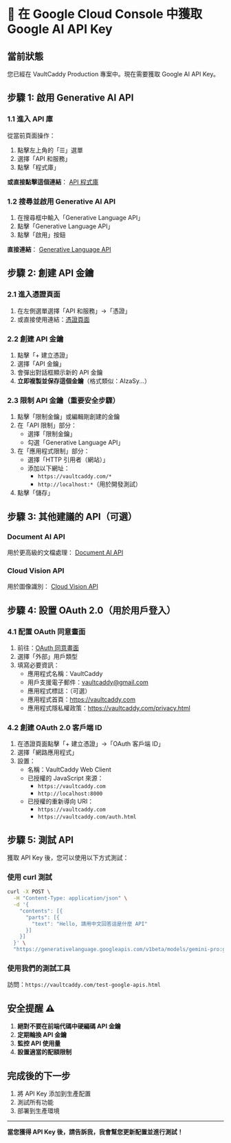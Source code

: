 # 🔑 在 Google Cloud Console 中獲取 Google AI API Key

## 當前狀態
您已經在 VaultCaddy Production 專案中。現在需要獲取 Google AI API Key。

## 步驟 1: 啟用 Generative AI API

### 1.1 進入 API 庫
從當前頁面操作：
1. 點擊左上角的「☰」選單
2. 選擇「API 和服務」
3. 點擊「程式庫」

**或直接點擊這個連結**：
[API 程式庫](https://console.cloud.google.com/apis/library?project=vaultcaddy-production)

### 1.2 搜尋並啟用 Generative AI API
1. 在搜尋框中輸入「Generative Language API」
2. 點擊「Generative Language API」
3. 點擊「啟用」按鈕

**直接連結**：
[Generative Language API](https://console.cloud.google.com/apis/library/generativelanguage.googleapis.com?project=vaultcaddy-production)

## 步驟 2: 創建 API 金鑰

### 2.1 進入憑證頁面
1. 在左側選單選擇「API 和服務」→「憑證」
2. 或直接使用連結：[憑證頁面](https://console.cloud.google.com/apis/credentials?project=vaultcaddy-production)

### 2.2 創建 API 金鑰
1. 點擊「+ 建立憑證」
2. 選擇「API 金鑰」
3. 會彈出對話框顯示新的 API 金鑰
4. **立即複製並保存這個金鑰**（格式類似：AIzaSy...）

### 2.3 限制 API 金鑰（重要安全步驟）
1. 點擊「限制金鑰」或編輯剛創建的金鑰
2. 在「API 限制」部分：
   - 選擇「限制金鑰」
   - 勾選「Generative Language API」
3. 在「應用程式限制」部分：
   - 選擇「HTTP 引用者（網站）」
   - 添加以下網址：
     - `https://vaultcaddy.com/*`
     - `http://localhost:*`（用於開發測試）
4. 點擊「儲存」

## 步驟 3: 其他建議的 API（可選）

### Document AI API
用於更高級的文檔處理：
[Document AI API](https://console.cloud.google.com/apis/library/documentai.googleapis.com?project=vaultcaddy-production)

### Cloud Vision API
用於圖像識別：
[Cloud Vision API](https://console.cloud.google.com/apis/library/vision.googleapis.com?project=vaultcaddy-production)

## 步驟 4: 設置 OAuth 2.0（用於用戶登入）

### 4.1 配置 OAuth 同意畫面
1. 前往：[OAuth 同意畫面](https://console.cloud.google.com/apis/credentials/consent?project=vaultcaddy-production)
2. 選擇「外部」用戶類型
3. 填寫必要資訊：
   - 應用程式名稱：VaultCaddy
   - 用戶支援電子郵件：vaultcaddy@gmail.com
   - 應用程式標誌：（可選）
   - 應用程式首頁：https://vaultcaddy.com
   - 應用程式隱私權政策：https://vaultcaddy.com/privacy.html

### 4.2 創建 OAuth 2.0 客戶端 ID
1. 在憑證頁面點擊「+ 建立憑證」→「OAuth 客戶端 ID」
2. 選擇「網路應用程式」
3. 設置：
   - 名稱：VaultCaddy Web Client
   - 已授權的 JavaScript 來源：
     - `https://vaultcaddy.com`
     - `http://localhost:8000`
   - 已授權的重新導向 URI：
     - `https://vaultcaddy.com`
     - `https://vaultcaddy.com/auth.html`

## 步驟 5: 測試 API

獲取 API Key 後，您可以使用以下方式測試：

### 使用 curl 測試
```bash
curl -X POST \
  -H "Content-Type: application/json" \
  -d '{
    "contents": [{
      "parts": [{
        "text": "Hello, 請用中文回答這是什麼 API"
      }]
    }]
  }' \
  "https://generativelanguage.googleapis.com/v1beta/models/gemini-pro:generateContent?key=YOUR_API_KEY"
```

### 使用我們的測試工具
訪問：`https://vaultcaddy.com/test-google-apis.html`

## 安全提醒 ⚠️

1. **絕對不要在前端代碼中硬編碼 API 金鑰**
2. **定期輪換 API 金鑰**
3. **監控 API 使用量**
4. **設置適當的配額限制**

## 完成後的下一步

1. 將 API Key 添加到生產配置
2. 測試所有功能
3. 部署到生產環境

---

**當您獲得 API Key 後，請告訴我，我會幫您更新配置並進行測試！**
